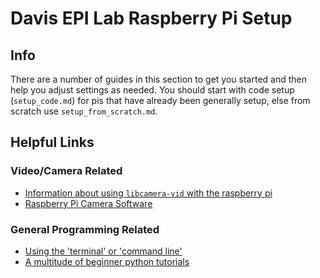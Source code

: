 # Davis EPI Lab Raspberry Pi Setup 
## Info
There are a number of guides in this section to get you started and then help you adjust settings as needed. You should start with code setup (`setup_code.md`) for pis that have already been generally setup, else from scratch use `setup_from_scratch.md`.

## Helpful Links
### Video/Camera Related
- [Information about using `libcamera-vid` with the raspberry pi](https://www.raspberrypi.com/news/raspberry-pi-camera-module-more-on-video-capture/)
- [Raspberry Pi Camera Software](https://www.raspberrypi.com/documentation/computers/camera_software.html)

### General Programming Related
- [Using the 'terminal' or 'command line'](https://www.freecodecamp.org/news/command-line-for-beginners/)
- [A multitude of beginner python tutorials](https://wiki.python.org/moin/BeginnersGuide/Programmers)
